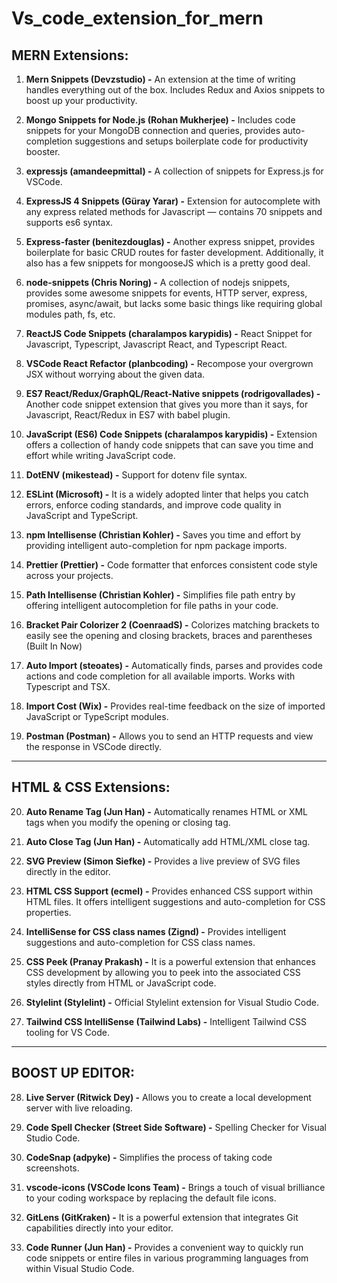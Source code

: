 # Vs_code_extension_for_mern
## MERN Extensions:

1. **Mern Snippets (Devzstudio) -** An extension at the time of writing handles everything out of the box. Includes Redux and Axios snippets to boost up your productivity.

2. **Mongo Snippets for Node.js (Rohan Mukherjee) -** Includes code snippets for your MongoDB connection and queries, provides auto-completion suggestions and setups boilerplate code for productivity booster.

3. **expressjs (amandeepmittal) -** A collection of snippets for Express.js for VSCode.

4. **ExpressJS 4 Snippets (Güray Yarar) -** Extension for autocomplete with any express related methods for Javascript — contains 70 snippets and supports es6 syntax.

5. **Express-faster (benitezdouglas) -** Another express snippet, provides boilerplate for basic CRUD routes for faster development. Additionally, it also has a few snippets for mongooseJS which is a pretty good deal.

6. **node-snippets (Chris Noring) -** A collection of nodejs snippets, provides some awesome snippets for events, HTTP server, express, promises, async/await, but lacks some basic things like requiring global modules path, fs, etc.

7. **ReactJS Code Snippets (charalampos karypidis) -** React Snippet for Javascript, Typescript, Javascript React, and Typescript React.

8. **VSCode React Refactor (planbcoding) -** Recompose your overgrown JSX without worrying about the given data.

9. **ES7 React/Redux/GraphQL/React-Native snippets (rodrigovallades) -** Another code snippet extension that gives you more than it says, for Javascript, React/Redux in ES7 with babel plugin.

10. **JavaScript (ES6) Code Snippets (charalampos karypidis) -** Extension offers a collection of handy code snippets that can save you time and effort while writing JavaScript code.

11. **DotENV (mikestead) -** Support for dotenv file syntax.

12. **ESLint (Microsoft) -** It is a widely adopted linter that helps you catch errors, enforce coding standards, and improve code quality in JavaScript and TypeScript.

13. **npm Intellisense (Christian Kohler) -** Saves you time and effort by providing intelligent auto-completion for npm package imports.

14. **Prettier (Prettier) -** Code formatter that enforces consistent code style across your projects.

15. **Path Intellisense (Christian Kohler) -** Simplifies file path entry by offering intelligent autocompletion for file paths in your code.

16. **Bracket Pair Colorizer 2 (CoenraadS) -** Colorizes matching brackets to easily see the opening and closing brackets, braces and parentheses (Built In Now)

17. **Auto Import (steoates) -** Automatically finds, parses and provides code actions and code completion for all available imports. Works with Typescript and TSX.

18. **Import Cost (Wix) -** Provides real-time feedback on the size of imported JavaScript or TypeScript modules.

19. **Postman (Postman) -** Allows you to send an HTTP requests and view the response in VSCode directly.

---

## HTML & CSS Extensions:

20. **Auto Rename Tag (Jun Han) -** Automatically renames HTML or XML tags when you modify the opening or closing tag.

21. **Auto Close Tag (Jun Han) -** Automatically add HTML/XML close tag.

22. **SVG Preview (Simon Siefke) -** Provides a live preview of SVG files directly in the editor.

23. **HTML CSS Support (ecmel) -** Provides enhanced CSS support within HTML files. It offers intelligent suggestions and auto-completion for CSS properties.

24. **IntelliSense for CSS class names (Zignd) -** Provides intelligent suggestions and auto-completion for CSS class names.

25. **CSS Peek (Pranay Prakash) -** It is a powerful extension that enhances CSS development by allowing you to peek into the associated CSS styles directly from HTML or JavaScript code.

26. **Stylelint (Stylelint) -** Official Stylelint extension for Visual Studio Code.

27. **Tailwind CSS IntelliSense (Tailwind Labs) -** Intelligent Tailwind CSS tooling for VS Code.

---

## BOOST UP EDITOR:

28. **Live Server (Ritwick Dey) -** Allows you to create a local development server with live reloading.

29. **Code Spell Checker (Street Side Software) -** Spelling Checker for Visual Studio Code.

30. **CodeSnap (adpyke) -** Simplifies the process of taking code screenshots.

31. **vscode-icons (VSCode Icons Team) -** Brings a touch of visual brilliance to your coding workspace by replacing the default file icons.

32. **GitLens (GitKraken) -** It is a powerful extension that integrates Git capabilities directly into your editor.

33. **Code Runner (Jun Han) -** Provides a convenient way to quickly run code snippets or entire files in various programming languages from within Visual Studio Code.
